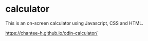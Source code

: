 # calculator
This is an on-screen calculator using Javascript, CSS and HTML.

https://chantee-h.github.io/odin-calculator/
